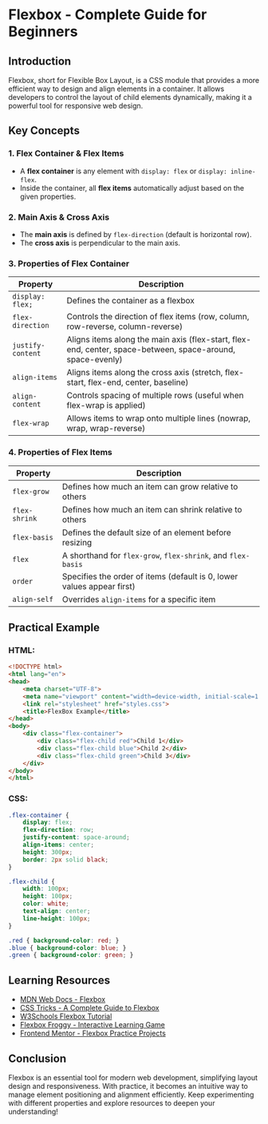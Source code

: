 
# Flexbox - Complete Guide for Beginners

## Introduction
Flexbox, short for Flexible Box Layout, is a CSS module that provides a more efficient way to design and align elements in a container. It allows developers to control the layout of child elements dynamically, making it a powerful tool for responsive web design.

## Key Concepts
### 1. **Flex Container & Flex Items**
- A **flex container** is any element with `display: flex` or `display: inline-flex`.
- Inside the container, all **flex items** automatically adjust based on the given properties.

### 2. **Main Axis & Cross Axis**
- The **main axis** is defined by `flex-direction` (default is horizontal row).
- The **cross axis** is perpendicular to the main axis.

### 3. **Properties of Flex Container**
| Property            | Description |
|--------------------|-------------|
| `display: flex;` | Defines the container as a flexbox |
| `flex-direction` | Controls the direction of flex items (row, column, row-reverse, column-reverse) |
| `justify-content` | Aligns items along the main axis (flex-start, flex-end, center, space-between, space-around, space-evenly) |
| `align-items` | Aligns items along the cross axis (stretch, flex-start, flex-end, center, baseline) |
| `align-content` | Controls spacing of multiple rows (useful when flex-wrap is applied) |
| `flex-wrap` | Allows items to wrap onto multiple lines (nowrap, wrap, wrap-reverse) |

### 4. **Properties of Flex Items**
| Property | Description |
|----------|-------------|
| `flex-grow` | Defines how much an item can grow relative to others |
| `flex-shrink` | Defines how much an item can shrink relative to others |
| `flex-basis` | Defines the default size of an element before resizing |
| `flex` | A shorthand for `flex-grow`, `flex-shrink`, and `flex-basis` |
| `order` | Specifies the order of items (default is 0, lower values appear first) |
| `align-self` | Overrides `align-items` for a specific item |

## Practical Example
### **HTML:**
```html
<!DOCTYPE html>
<html lang="en">
<head>
    <meta charset="UTF-8">
    <meta name="viewport" content="width=device-width, initial-scale=1.0">
    <link rel="stylesheet" href="styles.css">
    <title>FlexBox Example</title>
</head>
<body>
    <div class="flex-container">
        <div class="flex-child red">Child 1</div>
        <div class="flex-child blue">Child 2</div>
        <div class="flex-child green">Child 3</div>
    </div>
</body>
</html>
```

### **CSS:**
```css
.flex-container {
    display: flex;
    flex-direction: row;
    justify-content: space-around;
    align-items: center;
    height: 300px;
    border: 2px solid black;
}

.flex-child {
    width: 100px;
    height: 100px;
    color: white;
    text-align: center;
    line-height: 100px;
}

.red { background-color: red; }
.blue { background-color: blue; }
.green { background-color: green; }
```

## Learning Resources
- [MDN Web Docs - Flexbox](https://developer.mozilla.org/en-US/docs/Learn/CSS/CSS_layout/Flexbox)
- [CSS Tricks - A Complete Guide to Flexbox](https://css-tricks.com/snippets/css/a-guide-to-flexbox/)
- [W3Schools Flexbox Tutorial](https://www.w3schools.com/css/css3_flexbox.asp)
- [Flexbox Froggy - Interactive Learning Game](https://flexboxfroggy.com/)
- [Frontend Mentor - Flexbox Practice Projects](https://www.frontendmentor.io/)

## Conclusion
Flexbox is an essential tool for modern web development, simplifying layout design and responsiveness. With practice, it becomes an intuitive way to manage element positioning and alignment efficiently. Keep experimenting with different properties and explore resources to deepen your understanding!


